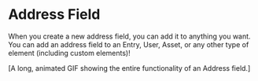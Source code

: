 # Address Field

When you create a new address field, you can add it to anything you want. You can add an address field to an Entry, User, Asset, or any other type of element (including custom elements)! 

[A long, animated GIF showing the entire functionality of an Address field.]


